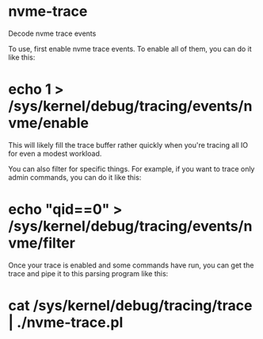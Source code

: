 # nvme-trace
Decode nvme trace events

To use, first enable nvme trace events. To enable all of them, you can do it
like this:

  # echo 1 > /sys/kernel/debug/tracing/events/nvme/enable

This will likely fill the trace buffer rather quickly when you're tracing all
IO for even a modest workload.

You can also filter for specific things. For example, if you want to trace only
admin commands, you can do it like this:

  # echo "qid==0" > /sys/kernel/debug/tracing/events/nvme/filter

Once your trace is enabled and some commands have run, you can get the trace
and pipe it to this parsing program like this:

  # cat /sys/kernel/debug/tracing/trace | ./nvme-trace.pl
